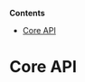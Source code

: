 <!-- START doctoc generated TOC please keep comment here to allow auto update -->
<!-- DON'T EDIT THIS SECTION, INSTEAD RE-RUN doctoc TO UPDATE -->
**Contents**

- [Core API](#core-api)

<!-- END doctoc generated TOC please keep comment here to allow auto update -->

# Core API

